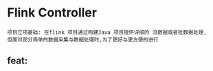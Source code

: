 # Flink Controller

    项目立项基础: 在flink 项目通过构建Java 项目提供详细的 流数据或者批数据处理,
    但面对部分简单的数据采集与数据处理时,为了更好与更方便的进行

## feat: 
